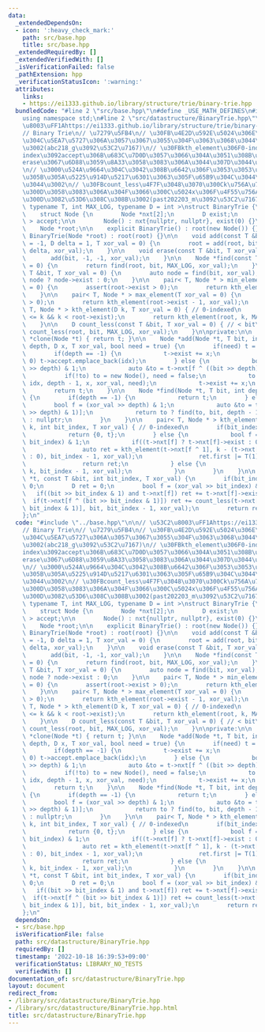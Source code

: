 ```yaml
---
data:
  _extendedDependsOn:
  - icon: ':heavy_check_mark:'
    path: src/base.hpp
    title: src/base.hpp
  _extendedRequiredBy: []
  _extendedVerifiedWith: []
  _isVerificationFailed: false
  _pathExtension: hpp
  _verificationStatusIcon: ':warning:'
  attributes:
    links:
    - https://ei1333.github.io/library/structure/trie/binary-trie.hpp
  bundledCode: "#line 2 \"src/base.hpp\"\n#define _USE_MATH_DEFINES\n#include <bits/stdc++.h>\n\
    using namespace std;\n#line 2 \"src/datastructure/BinaryTrie.hpp\"\n\n// \u53C2\
    \u8003\uFF1Ahttps://ei1333.github.io/library/structure/trie/binary-trie.hpp\n\
    // Binary Trie\n// \u7279\u5FB4\n// \u30FB\u4E2D\u592E\u5024\u306E\u53D6\u5F97\
    \u304C\u5EA7\u5727\u306A\u3057\u3067\u3055\u304F\u3063\u3068\u3044\u3051\u308B\
    \u3002(abc218_g\u3092\u53C2\u7167)\n// \u30FBkth_element\u306F0-indexed\n// \u30FB\
    index\u3092accept\u306B\u683C\u7D0D\u3057\u3066\u304A\u3051\u308B\u3051\u3069\u3001\
    erase\u3067\u6D88\u3059\u8A33\u3058\u3083\u306A\u3044\u307D\u3044\u306E\u3067\u3001\
    \n// \u3000\u524A\u9664\u304C\u3042\u308B\u6642\u306F\u3053\u3053\u5F53\u3066\u306B\
    \u305B\u305A\u5225\u914D\u5217\u6301\u3063\u305F\u65B9\u304C\u3044\u3044\u307D\
    \u3044\u3002\n// \u30FBcount_less\u4F7F\u3048\u3070\u300Ck\u756A\u76EE\u306E\u5024\
    \u300D\u3058\u3083\u306A\u304F\u3066\u300C\u5024x\u306F\u4F55\u756A\u76EE\u304B\
    \u300D\u3082\u53D6\u308C\u308B\u3002(past202203_m\u3092\u53C2\u7167)\n\ntemplate<\
    \ typename T, int MAX_LOG, typename D = int >\nstruct BinaryTrie {\npublic:\n\
    \    struct Node {\n        Node *nxt[2];\n        D exist;\n        vector< int\
    \ > accept;\n\n        Node() : nxt{nullptr, nullptr}, exist(0) {}\n    };\n\n\
    \    Node *root;\n\n    explicit BinaryTrie() : root(new Node()) {}\n\n    explicit\
    \ BinaryTrie(Node *root) : root(root) {}\n\n    void add(const T &bit, int idx\
    \ = -1, D delta = 1, T xor_val = 0) {\n        root = add(root, bit, idx, MAX_LOG,\
    \ delta, xor_val);\n    }\n\n    void erase(const T &bit, T xor_val = 0) {\n \
    \       add(bit, -1, -1, xor_val);\n    }\n\n    Node *find(const T &bit, T xor_val\
    \ = 0) {\n        return find(root, bit, MAX_LOG, xor_val);\n    }\n\n    D count(const\
    \ T &bit, T xor_val = 0) {\n        auto node = find(bit, xor_val);\n        return\
    \ node ? node->exist : 0;\n    }\n\n    pair< T, Node * > min_element(T xor_val\
    \ = 0) {\n        assert(root->exist > 0);\n        return kth_element(0, xor_val);\n\
    \    }\n\n    pair< T, Node * > max_element(T xor_val = 0) {\n        assert(root->exist\
    \ > 0);\n        return kth_element(root->exist - 1, xor_val);\n    }\n\n    pair<\
    \ T, Node * > kth_element(D k, T xor_val = 0) { // 0-indexed\n        assert(0\
    \ <= k && k < root->exist);\n        return kth_element(root, k, MAX_LOG, xor_val);\n\
    \    }\n\n    D count_less(const T &bit, T xor_val = 0) { // < bit\n        return\
    \ count_less(root, bit, MAX_LOG, xor_val);\n    }\n\nprivate:\n\n    virtual Node\
    \ *clone(Node *t) { return t; }\n\n    Node *add(Node *t, T bit, int idx, int\
    \ depth, D x, T xor_val, bool need = true) {\n        if(need) t = clone(t);\n\
    \        if(depth == -1) {\n            t->exist += x;\n            if(idx >=\
    \ 0) t->accept.emplace_back(idx);\n        } else {\n            bool f = (xor_val\
    \ >> depth) & 1;\n            auto &to = t->nxt[f ^ ((bit >> depth) & 1)];\n \
    \           if(!to) to = new Node(), need = false;\n            to = add(to, bit,\
    \ idx, depth - 1, x, xor_val, need);\n            t->exist += x;\n        }\n\
    \        return t;\n    }\n\n    Node *find(Node *t, T bit, int depth, T xor_val)\
    \ {\n        if(depth == -1) {\n            return t;\n        } else {\n    \
    \        bool f = (xor_val >> depth) & 1;\n            auto &to = t->nxt[f ^ ((bit\
    \ >> depth) & 1)];\n            return to ? find(to, bit, depth - 1, xor_val)\
    \ : nullptr;\n        }\n    }\n\n    pair< T, Node * > kth_element(Node *t, D\
    \ k, int bit_index, T xor_val) { // 0-indexed\n        if(bit_index == -1) {\n\
    \            return {0, t};\n        } else {\n            bool f = (xor_val >>\
    \ bit_index) & 1;\n            if((t->nxt[f] ? t->nxt[f]->exist : 0) <= k) {\n\
    \                auto ret = kth_element(t->nxt[f ^ 1], k - (t->nxt[f] ? t->nxt[f]->exist\
    \ : 0), bit_index - 1, xor_val);\n                ret.first |= T(1) << bit_index;\n\
    \                return ret;\n            } else {\n                return kth_element(t->nxt[f],\
    \ k, bit_index - 1, xor_val);\n            }\n        }\n    }\n\n    D count_less(Node\
    \ *t, const T &bit, int bit_index, T xor_val) {\n        if(bit_index == -1) return\
    \ 0;\n        D ret = 0;\n        bool f = (xor_val >> bit_index) & 1;\n     \
    \   if((bit >> bit_index & 1) and t->nxt[f]) ret += t->nxt[f]->exist;\n      \
    \  if(t->nxt[f ^ (bit >> bit_index & 1)]) ret += count_less(t->nxt[f ^ (bit >>\
    \ bit_index & 1)], bit, bit_index - 1, xor_val);\n        return ret;\n    }\n\
    };\n"
  code: "#include \"../base.hpp\"\n\n// \u53C2\u8003\uFF1Ahttps://ei1333.github.io/library/structure/trie/binary-trie.hpp\n\
    // Binary Trie\n// \u7279\u5FB4\n// \u30FB\u4E2D\u592E\u5024\u306E\u53D6\u5F97\
    \u304C\u5EA7\u5727\u306A\u3057\u3067\u3055\u304F\u3063\u3068\u3044\u3051\u308B\
    \u3002(abc218_g\u3092\u53C2\u7167)\n// \u30FBkth_element\u306F0-indexed\n// \u30FB\
    index\u3092accept\u306B\u683C\u7D0D\u3057\u3066\u304A\u3051\u308B\u3051\u3069\u3001\
    erase\u3067\u6D88\u3059\u8A33\u3058\u3083\u306A\u3044\u307D\u3044\u306E\u3067\u3001\
    \n// \u3000\u524A\u9664\u304C\u3042\u308B\u6642\u306F\u3053\u3053\u5F53\u3066\u306B\
    \u305B\u305A\u5225\u914D\u5217\u6301\u3063\u305F\u65B9\u304C\u3044\u3044\u307D\
    \u3044\u3002\n// \u30FBcount_less\u4F7F\u3048\u3070\u300Ck\u756A\u76EE\u306E\u5024\
    \u300D\u3058\u3083\u306A\u304F\u3066\u300C\u5024x\u306F\u4F55\u756A\u76EE\u304B\
    \u300D\u3082\u53D6\u308C\u308B\u3002(past202203_m\u3092\u53C2\u7167)\n\ntemplate<\
    \ typename T, int MAX_LOG, typename D = int >\nstruct BinaryTrie {\npublic:\n\
    \    struct Node {\n        Node *nxt[2];\n        D exist;\n        vector< int\
    \ > accept;\n\n        Node() : nxt{nullptr, nullptr}, exist(0) {}\n    };\n\n\
    \    Node *root;\n\n    explicit BinaryTrie() : root(new Node()) {}\n\n    explicit\
    \ BinaryTrie(Node *root) : root(root) {}\n\n    void add(const T &bit, int idx\
    \ = -1, D delta = 1, T xor_val = 0) {\n        root = add(root, bit, idx, MAX_LOG,\
    \ delta, xor_val);\n    }\n\n    void erase(const T &bit, T xor_val = 0) {\n \
    \       add(bit, -1, -1, xor_val);\n    }\n\n    Node *find(const T &bit, T xor_val\
    \ = 0) {\n        return find(root, bit, MAX_LOG, xor_val);\n    }\n\n    D count(const\
    \ T &bit, T xor_val = 0) {\n        auto node = find(bit, xor_val);\n        return\
    \ node ? node->exist : 0;\n    }\n\n    pair< T, Node * > min_element(T xor_val\
    \ = 0) {\n        assert(root->exist > 0);\n        return kth_element(0, xor_val);\n\
    \    }\n\n    pair< T, Node * > max_element(T xor_val = 0) {\n        assert(root->exist\
    \ > 0);\n        return kth_element(root->exist - 1, xor_val);\n    }\n\n    pair<\
    \ T, Node * > kth_element(D k, T xor_val = 0) { // 0-indexed\n        assert(0\
    \ <= k && k < root->exist);\n        return kth_element(root, k, MAX_LOG, xor_val);\n\
    \    }\n\n    D count_less(const T &bit, T xor_val = 0) { // < bit\n        return\
    \ count_less(root, bit, MAX_LOG, xor_val);\n    }\n\nprivate:\n\n    virtual Node\
    \ *clone(Node *t) { return t; }\n\n    Node *add(Node *t, T bit, int idx, int\
    \ depth, D x, T xor_val, bool need = true) {\n        if(need) t = clone(t);\n\
    \        if(depth == -1) {\n            t->exist += x;\n            if(idx >=\
    \ 0) t->accept.emplace_back(idx);\n        } else {\n            bool f = (xor_val\
    \ >> depth) & 1;\n            auto &to = t->nxt[f ^ ((bit >> depth) & 1)];\n \
    \           if(!to) to = new Node(), need = false;\n            to = add(to, bit,\
    \ idx, depth - 1, x, xor_val, need);\n            t->exist += x;\n        }\n\
    \        return t;\n    }\n\n    Node *find(Node *t, T bit, int depth, T xor_val)\
    \ {\n        if(depth == -1) {\n            return t;\n        } else {\n    \
    \        bool f = (xor_val >> depth) & 1;\n            auto &to = t->nxt[f ^ ((bit\
    \ >> depth) & 1)];\n            return to ? find(to, bit, depth - 1, xor_val)\
    \ : nullptr;\n        }\n    }\n\n    pair< T, Node * > kth_element(Node *t, D\
    \ k, int bit_index, T xor_val) { // 0-indexed\n        if(bit_index == -1) {\n\
    \            return {0, t};\n        } else {\n            bool f = (xor_val >>\
    \ bit_index) & 1;\n            if((t->nxt[f] ? t->nxt[f]->exist : 0) <= k) {\n\
    \                auto ret = kth_element(t->nxt[f ^ 1], k - (t->nxt[f] ? t->nxt[f]->exist\
    \ : 0), bit_index - 1, xor_val);\n                ret.first |= T(1) << bit_index;\n\
    \                return ret;\n            } else {\n                return kth_element(t->nxt[f],\
    \ k, bit_index - 1, xor_val);\n            }\n        }\n    }\n\n    D count_less(Node\
    \ *t, const T &bit, int bit_index, T xor_val) {\n        if(bit_index == -1) return\
    \ 0;\n        D ret = 0;\n        bool f = (xor_val >> bit_index) & 1;\n     \
    \   if((bit >> bit_index & 1) and t->nxt[f]) ret += t->nxt[f]->exist;\n      \
    \  if(t->nxt[f ^ (bit >> bit_index & 1)]) ret += count_less(t->nxt[f ^ (bit >>\
    \ bit_index & 1)], bit, bit_index - 1, xor_val);\n        return ret;\n    }\n\
    };\n"
  dependsOn:
  - src/base.hpp
  isVerificationFile: false
  path: src/datastructure/BinaryTrie.hpp
  requiredBy: []
  timestamp: '2022-10-18 16:39:53+09:00'
  verificationStatus: LIBRARY_NO_TESTS
  verifiedWith: []
documentation_of: src/datastructure/BinaryTrie.hpp
layout: document
redirect_from:
- /library/src/datastructure/BinaryTrie.hpp
- /library/src/datastructure/BinaryTrie.hpp.html
title: src/datastructure/BinaryTrie.hpp
---
```

